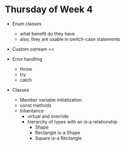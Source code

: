 # Thursday of Week 4

* Enum classes
  - what benefit do they have
  - also, they are usable in switch-case statements
  
* Custom ostream <<

* Error handling
  - throw
  - try 
  - catch

* Classes
  - Member variable initialization
  - const methods
  - Inheritance
    * virtual and override
    * hierarchy of types with an is-a relationship
	  - Shape
	  - Rectangle is-a Shape
	  - Square is-a Rectangle


